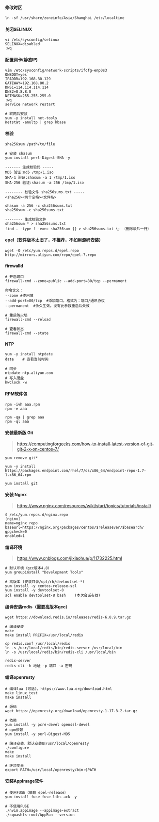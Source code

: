 #### 修改时区

```shell
ln -sf /usr/share/zoneinfo/Asia/Shanghai /etc/localtime
```

#### 关闭SELINUX

```shell
vi /etc/sysconfig/selinux
SELINUX=disabled
:wq
```

#### 配置网卡(静态IP)

```shell
vim /etc/sysconfig/network-scripts/ifcfg-enp0s3
ONBOOT=yes
IPADDR=192.168.80.129
GATEWAY=192.168.80.2
DNS1=114.114.114.114
DNS2=8.8.8.8
NETMASK=255.255.255.0
:wq
service network restart

# 联网后安装
yum -y install net-tools
netstat -anultp | grep kbase
```

#### 校验

```
sha256sum /path/to/file

# 安装 shasum
yum install perl-Digest-SHA -y

------- 生成校验码 -----
MD5 验证:md5 /tmp/1.iso
SHA-1 验证:shasum -a 1 /tmp/1.iso
SHA-256 验证:shasum -a 256 /tmp/1.iso

-------- 校验文件 sha256sums.txt -----
<sha256><两个空格><文件名>

shasum -a 256 -c sha256sums.txt
sha256sum -c sha256sums.txt

-------- 生成校验文件
sha256sum * > sha256sums.txt
find . -type f -exec sha256sum {} > sha256sums.txt \; （删除最后一行）
```



#### epel（软件版本太旧了，不推荐，不如用源码安装）

```
wget -O /etc/yum.repos.d/epel.repo http://mirrors.aliyun.com/repo/epel-7.repo
```


#### firewalld

```shell
# 开启端口
firewall-cmd --zone=public --add-port=80/tcp --permanent

命令含义：
--zone #作用域
--add-port=80/tcp  #添加端口，格式为：端口/通讯协议
--permanent  #永久生效，没有此参数重启后失效

# 重启防火墙
firewall-cmd --reload

# 查看状态
firewall-cmd --state
```

#### NTP

```
yum -y install ntpdate
date	# 查看当前时间

# 同步
ntpdate ntp.aliyun.com
# 写入硬盘
hwclock -w
```

#### RPM软件包

```
rpm -ivh aaa.rpm
rpm -e aaa

rpm -qa | grep aaa
rpm -ql aaa
```

#### 安装最新版 Git

> https://computingforgeeks.com/how-to-install-latest-version-of-git-git-2-x-on-centos-7/

```
yum remove git*

yum -y install https://packages.endpoint.com/rhel/7/os/x86_64/endpoint-repo-1.7-1.x86_64.rpm

yum install git
```

#### 安装 Nginx

> https://www.nginx.com/resources/wiki/start/topics/tutorials/install/

```
$ /etc/yum.repos.d/nginx.repo
[nginx]
name=nginx repo
baseurl=https://nginx.org/packages/centos/$releasever/$basearch/
gpgcheck=0
enabled=1
```



#### 编译环境

> https://www.cnblogs.com/jixiaohua/p/11732225.html

```
# 默认环境（gcc版本4.8）
yum groupinstall "Development Tools"

# 高版本 (安装目录/opt/rh/devtoolset-*)
yum install -y centos-release-scl
yum install -y devtoolset-8
scl enable devtoolset-8 bash	(本次会话有效)
```

#### 编译安装redis（需要高版本gcc）
```
wget https://download.redis.io/releases/redis-6.0.9.tar.gz

# 编译安装
make
make install PREFIX=/usr/local/redis 

cp redis.conf /usr/local/redis
ln -s /usr/local/redis/bin/redis-server /usr/local/bin
ln -s /usr/local/redis/bin/redis-cli /usr/local/bin

redis-server
redis-cli -h 地址 -p 端口 -a 密码
```


#### 编译openresty

```
# 编译lua (可选)，https://www.lua.org/download.html
make linux test
make install

# 源码
wget https://openresty.org/download/openresty-1.17.8.2.tar.gz

# 依赖
yum install -y pcre-devel openssl-devel
# opm依赖
yum install -y perl-Digest-MD5

# 编译安装，默认安装到/usr/local/openresty
./configure
make
make install

# 环境变量
export PATH=/usr/local/openresty/bin:$PATH
```

#### 安装AppImage软件

```
# 使用FUSE（依赖 epel-release）
yum install fuse fuse-libs ack -y

# 不使用FUSE
./nvim.appimage --appimage-extract
./squashfs-root/AppRun --version
```

